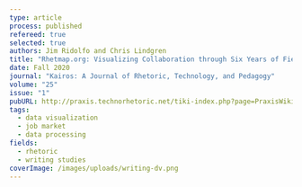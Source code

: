 ```yaml
---
type: article
process: published
refereed: true
selected: true
authors: Jim Ridolfo and Chris Lindgren
title: "Rhetmap.org: Visualizing Collaboration through Six Years of Field Data"
date: Fall 2020
journal: "Kairos: A Journal of Rhetoric, Technology, and Pedagogy"
volume: "25"
issue: "1"
pubURL: http://praxis.technorhetoric.net/tiki-index.php?page=PraxisWiki:_:rhetmap
tags:
  - data visualization
  - job market
  - data processing
fields:
  - rhetoric
  - writing studies
coverImage: /images/uploads/writing-dv.png
---
```

